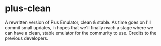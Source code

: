 # plus-clean
A rewritten version of Plus Emulator, clean &amp; stable. As time goes on I'll commit small updates, in hopes that we'll finally reach a stage where we can have a clean, stable emulator for the community to use. Credits to the previous developers.
